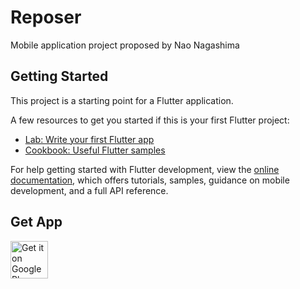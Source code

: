 # Reposer

Mobile application project proposed by Nao Nagashima

## Getting Started

This project is a starting point for a Flutter application.

A few resources to get you started if this is your first Flutter project:

- [Lab: Write your first Flutter app](https://docs.flutter.dev/get-started/codelab)
- [Cookbook: Useful Flutter samples](https://docs.flutter.dev/cookbook)

For help getting started with Flutter development, view the
[online documentation](https://docs.flutter.dev/), which offers tutorials,
samples, guidance on mobile development, and a full API reference.

## Get App
<a href="https://play.google.com/store/apps/details?id=nao.nagashima.reposer"><img alt="Get it on Google Play" src="https://play.google.com/intl/en_us/badges/images/generic/en-play-badge.png" height=60px /></a>
